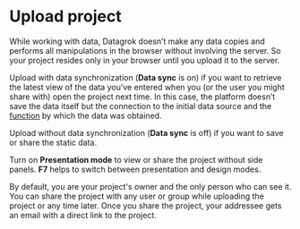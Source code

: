 # Upload project

While working with data, Datagrok doesn’t make any data copies and performs all
manipulations in the browser without involving the server. So your project
resides only in your browser until you upload it to the server.

Upload with data synchronization (**Data sync** is on) if you want to retrieve
the latest view of the data you’ve entered when you (or the user you might share
with) open the project next time. In this case, the platform doesn’t save the
data itself but the connection to the initial data source and the
[function](../overview/functions/function) by which the data was obtained.

Upload without data synchronization (**Data sync** is off) if you want to save
or share the static data.

Turn on **Presentation mode** to view or share the project without side panels.
**F7** helps to switch between presentation and design modes.

By default, you are your project's owner and the only person who can see it. You
can share the project with any user or group while uploading the project or any
time later. Once you share the project, your addressee gets an email with a
direct link to the project.
